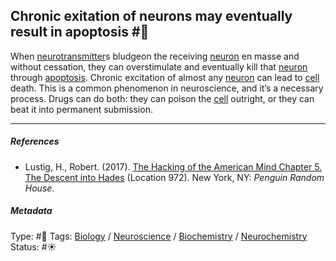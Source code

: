 ## Chronic exitation of neurons may eventually result in apoptosis  #🧠

When [neurotransmitter](Neurotransmitter.md)s bludgeon the receiving [neuron](Neuron.md) en masse and without cessation, they can overstimulate and eventually kill that [neuron](Neuron.md) through [apoptosis](Apoptosis.md).  Chronic excitation of almost any [neuron](Neuron.md) can lead to [cell]() death. This is a common phenomenon in neuroscience, and it’s a necessary process. Drugs can do both: they can poison the [cell]() outright, or they can beat it into permanent submission. 

---

##### References

* Lustig, H., Robert. (2017). [The Hacking of the American Mind Chapter 5. The Descent into Hades](The%20Hacking%20of%20the%20American%20Mind%20Chapter%205.%20The%20Descent%20into%20Hades.md) (Location 972). New York, NY: *Penguin Random House*.

##### Metadata

Type: #🔴 
Tags: [Biology]() / [Neuroscience](Neuroscience.md) / [Biochemistry](Biochemistry.md) / [Neurochemistry](Neurochemistry.md) 
Status: #☀️ 
